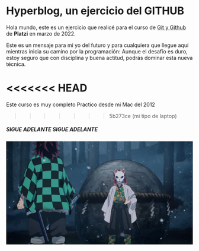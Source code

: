 # Hyperblog, un ejercicio del GITHUB

Hola mundo, este es un ejercicio que realicé para el curso de [Git y Github](http://https://bit.ly/3JKZCjN "Git y Github") de **Platzi** en marzo de 2022.

Este es un mensaje para mi yo del futuro y para cualquiera que llegue aquí mientras inicia su camino por la programación: Aunque el desafío es duro, estoy seguro que con disciplina y buena actitud, podrás dominar esta nueva técnica. 

<<<<<<< HEAD
=======
Este curso es muy completo
Practico desde mi Mac del 2012

>>>>>>> 5b273ce (mi tipo de laptop)
##### SIGUE ADELANTE SIGUE ADELANTE

![title](imagenes/kimetsu.png)
